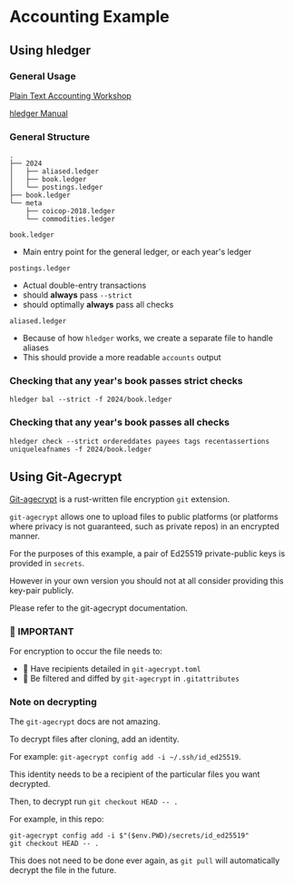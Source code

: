 # Accounting Example

## Using hledger

### General Usage

[Plain Text Accounting Workshop](https://github.com/colindean/plaintextaccounting_workshop/releases/download/2020.07.24.0/pta_workshop.pdf)

[hledger Manual](https://hledger.org/1.34/hledger.html)

### General Structure

```console
.
├── 2024
│   ├── aliased.ledger
│   ├── book.ledger
│   └── postings.ledger
├── book.ledger
└── meta
    ├── coicop-2018.ledger
    └── commodities.ledger
```

`book.ledger`

- Main entry point for the general ledger, or each year's ledger

`postings.ledger`

- Actual double-entry transactions
- should __**always**__ pass `--strict`
- should optimally __**always**__ pass all checks

`aliased.ledger`

- Because of how `hledger` works, we create a separate file to handle aliases
- This should provide a more readable `accounts` output

### Checking that any year's book passes strict checks

`hledger bal --strict -f 2024/book.ledger`

### Checking that any year's book passes all checks

`hledger check --strict ordereddates payees tags recentassertions
uniqueleafnames -f 2024/book.ledger`

## Using Git-Agecrypt

[Git-agecrypt](https://github.com/vlaci/git-agecrypt) is a rust-written file
encryption `git` extension.

`git-agecrypt` allows one to upload files to public platforms (or platforms
where privacy is not guaranteed, such as private repos) in an encrypted manner.

For the purposes of this example, a pair of Ed25519 private-public keys is
provided in `secrets`.

However in your own version you should not at all consider providing this
key-pair publicly.

Please refer to the git-agecrypt documentation.

### 🚨 IMPORTANT

For encryption to occur the file needs to:

- 🚨 Have recipients detailed in `git-agecrypt.toml`
- 🚨 Be filtered and diffed by `git-agecrypt` in `.gitattributes`

### Note on decrypting

The `git-agecrypt` docs are not amazing.

To decrypt files after cloning, add an identity.

For example: `git-agecrypt config add -i ~/.ssh/id_ed25519`.

This identity needs to be a recipient of the particular files you want decrypted.

Then, to decrypt run `git checkout HEAD -- .`

For example, in this repo:

```console
git-agecrypt config add -i $"($env.PWD)/secrets/id_ed25519"
git checkout HEAD -- .
```

This does not need to be done ever again, as `git pull` will automatically
decrypt the file in the future.
